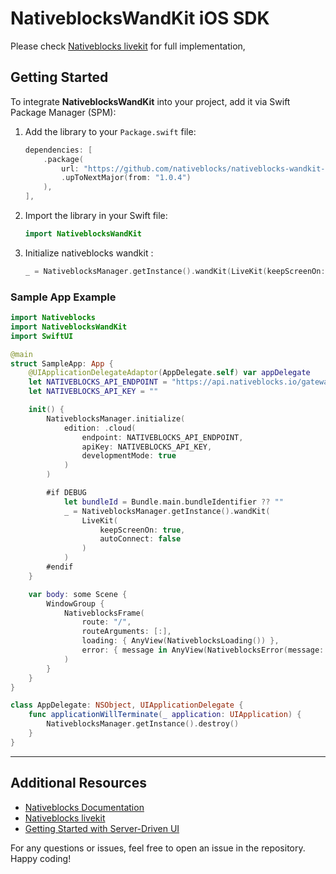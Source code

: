 # NativeblocksWandKit iOS SDK

Please check [Nativeblocks livekit](https://nativeblocks.io/docs/live-kit/swift/) for full implementation,

## Getting Started

To integrate **NativeblocksWandKit** into your project, add it via Swift Package Manager (SPM):

1. Add the library to your `Package.swift` file:

    ```swift
    dependencies: [
        .package(
            url: "https://github.com/nativeblocks/nativeblocks-wandkit-ios-sdk.git",
            .upToNextMajor(from: "1.0.4")
        ),
    ],
    ```

2. Import the library in your Swift file:

    ```swift
    import NativeblocksWandKit
    ```

3. Initialize nativeblocks wandkit : 

    ```swift
    _ = NativeblocksManager.getInstance().wandKit(LiveKit(keepScreenOn: true, autoConnect: false))
    ```

### Sample App Example

```swift
import Nativeblocks
import NativeblocksWandKit
import SwiftUI

@main
struct SampleApp: App {
    @UIApplicationDelegateAdaptor(AppDelegate.self) var appDelegate
    let NATIVEBLOCKS_API_ENDPOINT = "https://api.nativeblocks.io/gateway/init"
    let NATIVEBLOCKS_API_KEY = ""

    init() {
        NativeblocksManager.initialize(
            edition: .cloud(
                endpoint: NATIVEBLOCKS_API_ENDPOINT,
                apiKey: NATIVEBLOCKS_API_KEY,
                developmentMode: true
            )
        )

        #if DEBUG
            let bundleId = Bundle.main.bundleIdentifier ?? ""
            _ = NativeblocksManager.getInstance().wandKit(
                LiveKit(
                    keepScreenOn: true,
                    autoConnect: false
                )
            )
        #endif
    }

    var body: some Scene {
        WindowGroup {
            NativeblocksFrame(
                route: "/",
                routeArguments: [:],
                loading: { AnyView(NativeblocksLoading()) },
                error: { message in AnyView(NativeblocksError(message: message)) }
            )
        }
    }
}

class AppDelegate: NSObject, UIApplicationDelegate {
    func applicationWillTerminate(_ application: UIApplication) {
        NativeblocksManager.getInstance().destroy()
    }
}
```
---

## Additional Resources

- [Nativeblocks Documentation](https://nativeblocks.io/docs/get-started/introduction/)
- [Nativeblocks livekit](https://nativeblocks.io/docs/live-kit/swift/)
- [Getting Started with Server-Driven UI](https://nativeblocks.io/blog/server-driven-ui-introduction/)

For any questions or issues, feel free to open an issue in the repository. Happy coding!
